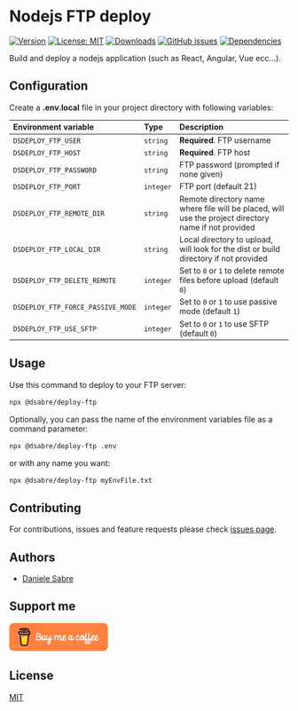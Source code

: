 # Nodejs FTP deploy

[![Version](https://img.shields.io/npm/v/@dsabre/deploy-ftp?style=for-the-badge)](https://www.npmjs.com/package/@dsabre/deploy-ftp)
[![License: MIT](https://img.shields.io/npm/l/@dsabre/deploy-ftp?registry_uri=https%3A%2F%2Fregistry.npmjs.org&style=for-the-badge)](https://github.com/dsabre/deploy-ftp/blob/main/LICENSE)
[![Downloads](https://img.shields.io/npm/dw/@dsabre/deploy-ftp?style=for-the-badge)](https://www.npmjs.com/package/@dsabre/deploy-ftp)
[![GitHub issues](https://img.shields.io/github/issues-raw/dsabre/deploy-ftp?style=for-the-badge)](https://github.com/dsabre/deploy-ftp/issues)
[![Dependencies](https://img.shields.io/librariesio/release/npm/@dsabre/deploy-ftp?style=for-the-badge)](https://www.npmjs.com/package/@dsabre/deploy-ftp)

Build and deploy a nodejs application (such as React, Angular, Vue ecc...).


## Configuration

Create a **.env.local** file in your project directory with following variables:

| Environment variable              | Type       | Description                                                                                          |
| :-------------------------------- | :--------- | :--------------------------------------------------------------------------------------------------- |
| `DSDEPLOY_FTP_USER`               | `string`   | **Required**. FTP username                                                                           |
| `DSDEPLOY_FTP_HOST`               | `string`   | **Required**. FTP host                                                                               |
| `DSDEPLOY_FTP_PASSWORD`           | `string`   | FTP password (prompted if none given)                                                                |
| `DSDEPLOY_FTP_PORT`               | `integer`  | FTP port (default 21)                                                                                |
| `DSDEPLOY_FTP_REMOTE_DIR`         | `string`   | Remote directory name where file will be placed, will use the project directory name if not provided |
| `DSDEPLOY_FTP_LOCAL_DIR`          | `string`   | Local directory to upload, will look for the dist or build directory if not provided                 |
| `DSDEPLOY_FTP_DELETE_REMOTE`      | `integer`  | Set to `0` or `1` to delete remote files before upload (default `0`)                                 |
| `DSDEPLOY_FTP_FORCE_PASSIVE_MODE` | `integer`  | Set to `0` or `1` to use passive mode (default `1`)                                                  |
| `DSDEPLOY_FTP_USE_SFTP`           | `integer`  | Set to `0` or `1` to use SFTP (default `0`)                                                          |


## Usage

Use this command to deploy to your FTP server:

```bash
npx @dsabre/deploy-ftp
```

Optionally, you can pass the name of the environment variables file as a command parameter:

```bash
npx @dsabre/deploy-ftp .env
```

or with any name you want:

```bash
npx @dsabre/deploy-ftp myEnvFile.txt
```


## Contributing

For contributions, issues and feature requests please check [issues page](https://github.com/dsabre/deploy-ftp/issues).


## Authors

- [Daniele Sabre](https://github.com/dsabre)


## Support me
<a href="https://www.buymeacoffee.com/daniele.sabre" target="_blank">
  <img src="https://raw.githubusercontent.com/dsabre/dsabre/main/images/bmc.png" alt="Buy Me a Coffee" title="Buy Me a Coffee" height="50" />
</a>


## License

[MIT](https://choosealicense.com/licenses/mit/)
